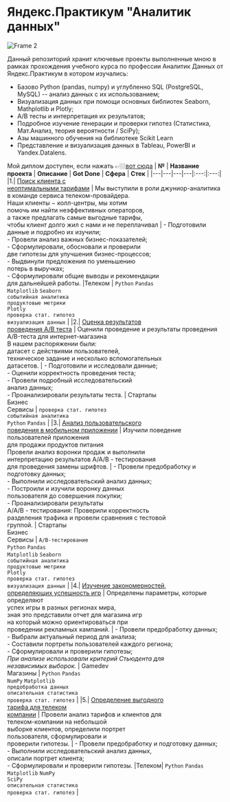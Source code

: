 # Яндекс.Практикум "Аналитик данных"
![Frame 2](https://user-images.githubusercontent.com/118074742/202897118-919be9f7-4024-4433-aa78-75c6076fca94.png)

Данный репозиторий хранит ключевые проекты выполненные мною в рамках прохождения учебного курса по профессии Аналитик Данных от Яндекс.Практикум в котором изучались: 
- Базово Python (pandas, numpy) и углубленно SQL (PostgreSQL, MySQL) -- анализ данных с их использованием;
- Визуализация данных при помощи основных библиотек Seaborn, Mathplotlib и Plotly;
- A/B тесты и интерпретация их результатов;
- Подробное изучение генерации и проверки гипотез (Статистика, Мат.Анализ, теория вероятности / SciPy);
- Азы машинного обучения на библиотеке Scikit Learn
- Представление и визуализация данных в Tableau, PowerBI и Yandex.Datalens.

Мой диплом доступен, если нажать 👉🏼[вот сюда](https://drive.google.com/file/d/1z_Cj69L5p-VCBnIyqeTbJvD5Nn_bKsZy/view?usp=sharing)
| **№** | **Название проекта** | **Описание** | **Got Done** | **Сфера** | **Стек** |
|---|---|---|---|:---:|:---:|
|1.| [Поиск клиента с <br>неоптимальными тарифами](https://github.com/kovalev-vladimir-da/practicum_da/blob/main/nonoptimal_tariff/nonoptimal_tariff_telecom.ipynb) | Мы выступили в роли джуниор-аналитика <br>в команде сервиса телеком-провайдера. <br>Наши клиенты − колл-центры, мы хотим <br>помочь им найти неэффективных операторов,<br>а также предлагать самые выгодные тарифы, <br>чтобы клиент долго жил с нами и не переплачивал | - Подготовили данные и подробно их изучили;<br>- Провели анализ важных бизнес-показателей;<br>- Сформулировали, обосновали и проверили <br>две гипотезы для улучшения бизнес-процессов;<br>- Выдвинули предложения по уменьшению <br>потерь в выручках;<br>- Сформулировали общие выводы и рекомендации <br>для дальнейшей работы. |Телеком | `Python` `Pandas`<br>`Matplotlib` `Seaborn`<br>`событийная аналитика`<br>`продуктовые метрики`<br>`Plotly`<br>`проверка стат. гипотез`<br>`визуализация данных` |
|2.| [Оценка результатов<br>проведения A/B теста](https://github.com/kovalev-vladimir-da/practicum_da/blob/main/interpretation_ab_test/interpretation_ab_test.ipynb)  | Оценили проведение и результаты проведения <br>A/B-теста для интернет-магазина<br>В нашем распоряжении были: <br>датасет с действиями пользователей, <br>техническое задание и несколько вспомогательных <br>датасетов. | - Подготовили и исследовали данные;<br>- Оценили корректность проведения теста;<br>- Провели подробный исследовательский <br>анализ данных;<br>- Проанализировали результаты теста. | Стартапы<br>Бизнес<br>Сервисы | `проверка стат. гипотез`<br>`событийная аналитика`<br>`Python` `Pandas` |
|3.| [Анализ пользовательского <br>поведения в мобильном приложении](https://github.com/kovalev-vladimir-da/practicum_da/blob/main/app_user_behavior_ab/app_user_behavior_ab.ipynb) | Изучили поведение пользователей приложения <br>для продажи продуктов питания<br>Провели анализ воронки продаж и выполнили<br>интерпретацию результатов А/А/В - тестирования <br>для проведения замены шрифтов. | - Провели предобработку и подготовку данных;<br>- Выполнили исследовательский анализ данных;<br>- Построили и изучили воронку данных <br>пользователя до совершения покупки;<br>- Проанализировали результаты <br>А/А/В - тестирования: Проверили корректность <br>разделения трафика и провели сравнения с тестовой <br>группой. | Стартапы<br>Бизнес<br>Сервисы | `A/B-тестирование`<br>`Python` `Pandas`<br>`Matplotlib` `Seaborn`<br>`событийная аналитика`<br>`продуктовые метрики`<br>`Plotly`<br>`проверка стат. гипотез`<br>`визуализация данных` |
|4.| [Изучение закономерностей, <br>определяющих успешность игр](https://github.com/kovalev-vladimir-da/practicum_da/blob/main/success_game_patterns/success_game_patterns.ipynb) | Определены параметры, которые определяют <br>успех игры в разных регионах мира, <br>зная это представили отчет для магазина игр <br>на который можно ориентироваться при <br>проведении рекламных кампаний. | - Провели предобработку данных;<br>- Выбрали актуальный период для анализа;<br>- Составили портреты пользователей каждого региона;<br>- Сформулировали и проверили гипотезы;<br>_При анализе использовали критерий Стьюдента для <br>независимых выборок._ | Gamedev<br>Магазины | `Python` `Pandas`<br>`NumPy` `Matplotlib`<br>`предобработка данных`<br>`описательная статистика`<br>`проверка стат. гипотез` |
|5.| [Определение выгодного <br> тарифа для телеком <br>компании](https://github.com/kovalev-vladimir-da/practicum_da/blob/main/stat_analysis_telecom/stat_analysis_telecom.ipynb) | Провели анализ тарифов и клиентов для <br>телеком-компании на небольшой <br>выборке клиентов, определили портрет <br>пользователя, сформулировали и<br>проверили гипотезы. | - Провели предобработку и подготовку данных;<br>- Выполнили исследовательский анализ данных, <br>описали портрет клиента;<br>- Сформулировали и проверили гипотезы. |Телеком| `Python` `Pandas`<br>`Matplotlib` `NumPy`<br>`SciPy`<br>`описательная статистика`<br>`проверка стат. гипотез` |
